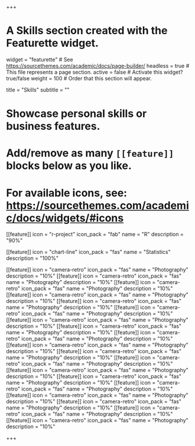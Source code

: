 +++
# A Skills section created with the Featurette widget.
widget = "featurette"  # See https://sourcethemes.com/academic/docs/page-builder/
headless = true  # This file represents a page section.
active = false  # Activate this widget? true/false
weight = 100  # Order that this section will appear.

title = "Skills"
subtitle = ""

# Showcase personal skills or business features.
# 
# Add/remove as many `[[feature]]` blocks below as you like.
# 
# For available icons, see: https://sourcethemes.com/academic/docs/widgets/#icons

[[feature]]
  icon = "r-project"
  icon_pack = "fab"
  name = "R"
  description = "90%"
  
[[feature]]
  icon = "chart-line"
  icon_pack = "fas"
  name = "Statistics"
  description = "100%"  
  
[[feature]]
  icon = "camera-retro"
  icon_pack = "fas"
  name = "Photography"
  description = "10%"
[[feature]]
  icon = "camera-retro"
  icon_pack = "fas"
  name = "Photography"
  description = "10%"
[[feature]]
  icon = "camera-retro"
  icon_pack = "fas"
  name = "Photography"
  description = "10%"
[[feature]]
  icon = "camera-retro"
  icon_pack = "fas"
  name = "Photography"
  description = "10%"
[[feature]]
  icon = "camera-retro"
  icon_pack = "fas"
  name = "Photography"
  description = "10%"
[[feature]]
  icon = "camera-retro"
  icon_pack = "fas"
  name = "Photography"
  description = "10%"
[[feature]]
  icon = "camera-retro"
  icon_pack = "fas"
  name = "Photography"
  description = "10%"
[[feature]]
  icon = "camera-retro"
  icon_pack = "fas"
  name = "Photography"
  description = "10%"
[[feature]]
  icon = "camera-retro"
  icon_pack = "fas"
  name = "Photography"
  description = "10%"
[[feature]]
  icon = "camera-retro"
  icon_pack = "fas"
  name = "Photography"
  description = "10%"
[[feature]]
  icon = "camera-retro"
  icon_pack = "fas"
  name = "Photography"
  description = "10%"
[[feature]]
  icon = "camera-retro"
  icon_pack = "fas"
  name = "Photography"
  description = "10%"
[[feature]]
  icon = "camera-retro"
  icon_pack = "fas"
  name = "Photography"
  description = "10%"
[[feature]]
  icon = "camera-retro"
  icon_pack = "fas"
  name = "Photography"
  description = "10%"
[[feature]]
  icon = "camera-retro"
  icon_pack = "fas"
  name = "Photography"
  description = "10%"
[[feature]]
  icon = "camera-retro"
  icon_pack = "fas"
  name = "Photography"
  description = "10%"
[[feature]]
  icon = "camera-retro"
  icon_pack = "fas"
  name = "Photography"
  description = "10%"
[[feature]]
  icon = "camera-retro"
  icon_pack = "fas"
  name = "Photography"
  description = "10%"
[[feature]]
  icon = "camera-retro"
  icon_pack = "fas"
  name = "Photography"
  description = "10%"

+++
